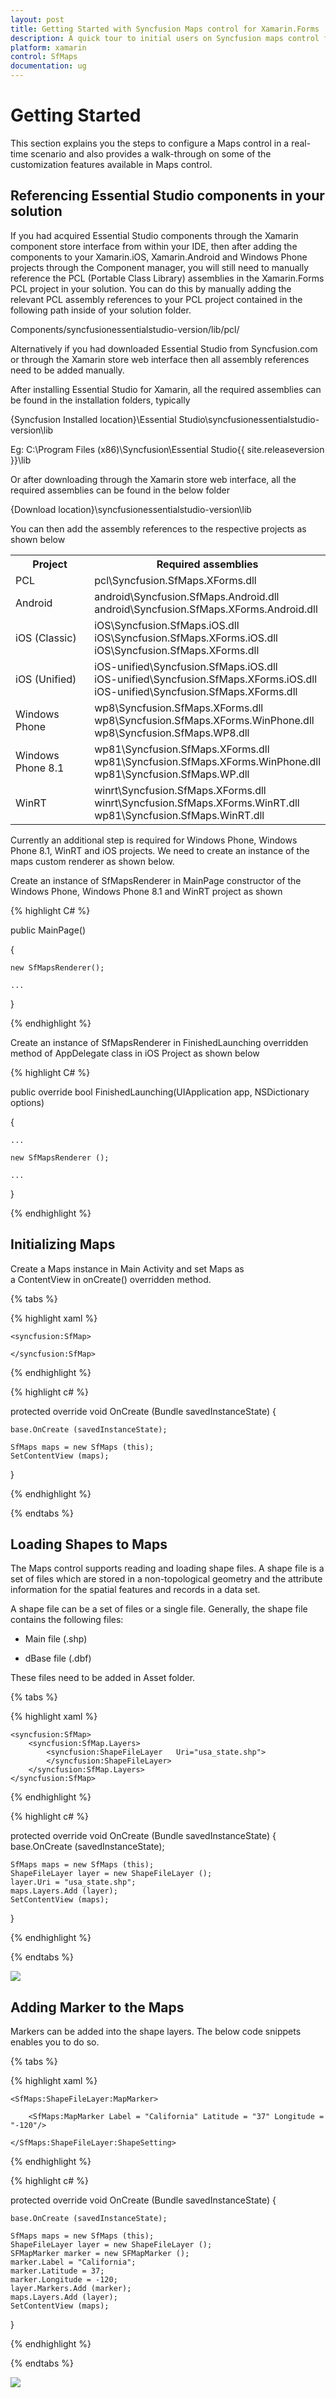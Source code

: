```yaml
---
layout: post
title: Getting Started with Syncfusion Maps control for Xamarin.Forms
description: A quick tour to initial users on Syncfusion maps control for Xamarin.Forms platform
platform: xamarin
control: SfMaps 
documentation: ug
---
```


# Getting Started

This section explains you the steps to configure a Maps control in a real-time scenario and also provides a walk-through on some of the customization features available in Maps control.


## Referencing Essential Studio components in your solution

If you had acquired Essential Studio components through the Xamarin component store interface from within your IDE, then after adding the components to your Xamarin.iOS, Xamarin.Android and Windows Phone projects through the Component manager, you will still need to manually reference the PCL (Portable Class Library) assemblies in the Xamarin.Forms PCL project in your solution. You can do this by manually adding the relevant PCL assembly references to your PCL project contained in the following path inside of your solution folder.  

Components/syncfusionessentialstudio-version/lib/pcl/

Alternatively if you had downloaded Essential Studio from Syncfusion.com or through the Xamarin store web interface then all assembly references need to be added manually.

After installing Essential Studio for Xamarin, all the required assemblies can be found in the installation folders, typically

{Syncfusion Installed location}\Essential Studio\syncfusionessentialstudio-version\lib

Eg: C:\Program Files (x86)\Syncfusion\Essential Studio\{{ site.releaseversion }}\lib

Or after downloading through the Xamarin store web interface, all the required assemblies can be found in the below folder

{Download location}\syncfusionessentialstudio-version\lib

You can then add the assembly references to the respective projects as shown below

<table>
<tr>
<th>Project</th>
<th>Required assemblies</th>
</tr>
<tr>
<td>PCL</td>
<td>pcl\Syncfusion.SfMaps.XForms.dll</td>
</tr>
<tr>
<td>Android</td>
<td>android\Syncfusion.SfMaps.Android.dll<br/>android\Syncfusion.SfMaps.XForms.Android.dll</td>
</tr>
<tr>
<td>iOS (Classic)</td>
<td>iOS\Syncfusion.SfMaps.iOS.dll<br/>iOS\Syncfusion.SfMaps.XForms.iOS.dll<br/>iOS\Syncfusion.SfMaps.XForms.dll</td>
</tr>
<tr>
<td>iOS (Unified)</td>
<td>iOS-unified\Syncfusion.SfMaps.iOS.dll<br/>iOS-unified\Syncfusion.SfMaps.XForms.iOS.dll<br/>iOS-unified\Syncfusion.SfMaps.XForms.dll</td>
</tr>
<tr>
<td>Windows Phone</td>
<td>wp8\Syncfusion.SfMaps.XForms.dll<br/>wp8\Syncfusion.SfMaps.XForms.WinPhone.dll<br>wp8\Syncfusion.SfMaps.WP8.dll</td>
</tr>
<tr>
<td>Windows Phone 8.1</td>
<td>wp81\Syncfusion.SfMaps.XForms.dll<br/>wp81\Syncfusion.SfMaps.XForms.WinPhone.dll<br>wp81\Syncfusion.SfMaps.WP.dll</td>
</tr>
<tr>
<td>WinRT</td>
<td>winrt\Syncfusion.SfMaps.XForms.dll<br/>winrt\Syncfusion.SfMaps.XForms.WinRT.dll<br>wp81\Syncfusion.SfMaps.WinRT.dll</td>
</tr>
</table>

Currently an additional step is required for Windows Phone, Windows Phone 8.1, WinRT and iOS projects. We need to create an instance of the maps custom renderer as shown below. 

Create an instance of SfMapsRenderer in MainPage constructor of the Windows Phone, Windows Phone 8.1 and WinRT project as shown 

{% highlight C# %}

public MainPage()

{

    new SfMapsRenderer();

    ...    

}

{% endhighlight %}

Create an instance of SfMapsRenderer in FinishedLaunching overridden method of AppDelegate class in iOS Project as shown below

{% highlight C# %}

public override bool FinishedLaunching(UIApplication app, NSDictionary options)

{

    ...

    new SfMapsRenderer ();

    ...

}	

{% endhighlight %}

## Initializing Maps   

Create a Maps instance in Main Activity and set Maps as a ContentView in onCreate() overridden method.

{% tabs %}

{% highlight xaml %}

    <syncfusion:SfMap>
           
    </syncfusion:SfMap>    

{% endhighlight %}

{% highlight c# %}

protected override void OnCreate (Bundle savedInstanceState)
{
    
    base.OnCreate (savedInstanceState);

    SfMaps maps = new SfMaps (this);
    SetContentView (maps);
    
}

{% endhighlight %}

{% endtabs %}

## Loading Shapes to Maps

The Maps control supports reading and loading shape files. A shape file is a set of files which are stored in a non-topological geometry and the attribute information for the spatial features and records in a data set. 

A shape file can be a set of files or a single file. Generally, the shape file contains the following files:

* Main file (.shp)

* dBase file (.dbf)

These files need to be added in Asset folder.

{% tabs %}

{% highlight xaml %}

    <syncfusion:SfMap>                     
        <syncfusion:SfMap.Layers>                
            <syncfusion:ShapeFileLayer   Uri="usa_state.shp">                                    
            </syncfusion:ShapeFileLayer>           
        </syncfusion:SfMap.Layers>        
    </syncfusion:SfMap>    	        

{% endhighlight %}

{% highlight c# %}
	
protected override void OnCreate (Bundle savedInstanceState)
{
    base.OnCreate (savedInstanceState);

    SfMaps maps = new SfMaps (this);
    ShapeFileLayer layer = new ShapeFileLayer ();
    layer.Uri = "usa_state.shp";
    maps.Layers.Add (layer);
    SetContentView (maps);
    
}

{% endhighlight %}

{% endtabs %}

![](Images/Maps.png)


## Adding Marker to the Maps

Markers can be added into the shape layers. The below code snippets enables you to do so.

{% tabs %}

{% highlight xaml %}

    <SfMaps:ShapeFileLayer:MapMarker>
                
        <SfMaps:MapMarker Label = "California" Latitude = "37" Longitude = "-120"/>                
                    
    </SfMaps:ShapeFileLayer:ShapeSetting>	              

{% endhighlight %}

{% highlight c# %}
	
protected override void OnCreate (Bundle savedInstanceState)
{
    
    base.OnCreate (savedInstanceState);
            
    SfMaps maps = new SfMaps (this);
    ShapeFileLayer layer = new ShapeFileLayer ();
    SFMapMarker marker = new SFMapMarker ();
    marker.Label = "California";
    marker.Latitude = 37;
    marker.Longitude = -120;
    layer.Markers.Add (marker);  
    maps.Layers.Add (layer);            
    SetContentView (maps);
    
}

{% endhighlight %}

{% endtabs %}

![](Images/Markers.png) 